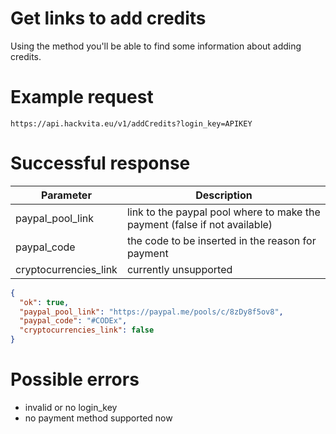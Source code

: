# Get links to add credits

Using the method you'll be able to find some information about adding credits.

# Example request

`https://api.hackvita.eu/v1/addCredits?login_key=APIKEY`

# Successful response

Parameter | Description
--------- | -----------
paypal_pool_link | link to the paypal pool where to make the payment (false if not available)
paypal_code | the code to be inserted in the reason for payment
cryptocurrencies_link | currently unsupported

```json
{
  "ok": true,
  "paypal_pool_link": "https://paypal.me/pools/c/8zDy8f5ov8",
  "paypal_code": "#CODEx",
  "cryptocurrencies_link": false
}
```

# Possible errors

* invalid or no login_key
* no payment method supported now